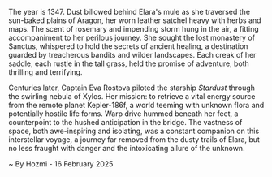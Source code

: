 
The year is 1347.  Dust billowed behind Elara's mule as she traversed the sun-baked plains of Aragon, her worn leather satchel heavy with herbs and maps.  The scent of rosemary and impending storm hung in the air, a fitting accompaniment to her perilous journey.  She sought the lost monastery of Sanctus, whispered to hold the secrets of ancient healing, a destination guarded by treacherous bandits and wilder landscapes. Each creak of her saddle, each rustle in the tall grass, held the promise of adventure, both thrilling and terrifying.


Centuries later, Captain Eva Rostova piloted the starship *Stardust* through the swirling nebula of Xylos.  Her mission: to retrieve a vital energy source from the remote planet Kepler-186f, a world teeming with unknown flora and potentially hostile life forms.  Warp drive hummed beneath her feet, a counterpoint to the hushed anticipation in the bridge.  The vastness of space, both awe-inspiring and isolating, was a constant companion on this interstellar voyage, a journey far removed from the dusty trails of Elara, but no less fraught with danger and the intoxicating allure of the unknown.

~ By Hozmi - 16 February 2025

